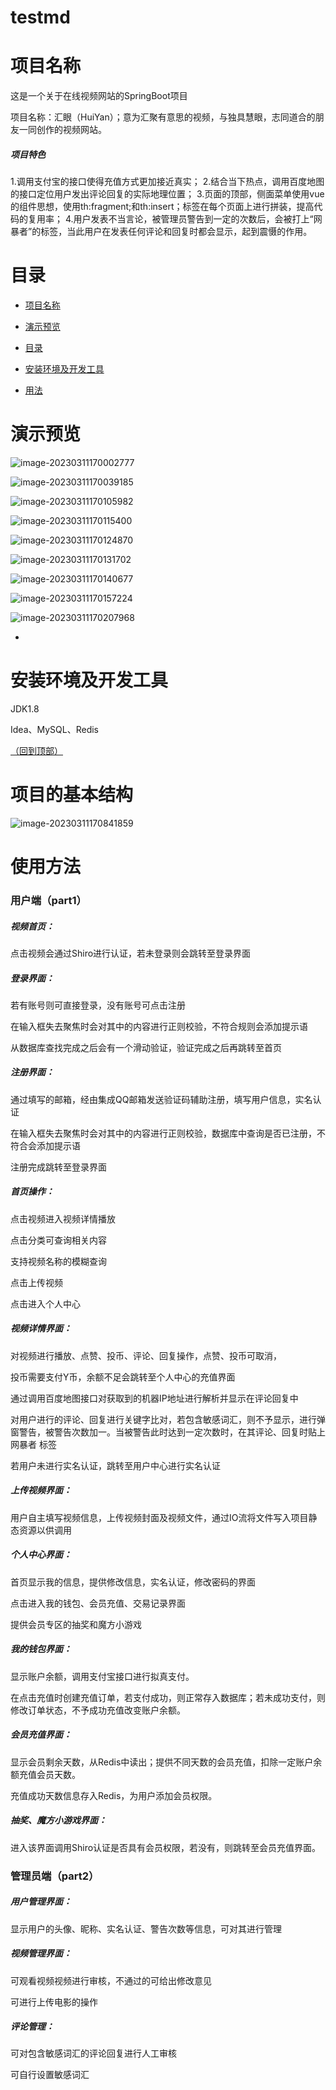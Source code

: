 # testmd
# 项目名称

这是一个关于在线视频网站的SpringBoot项目

项目名称：汇眼（HuiYan）；意为汇聚有意思的视频，与独具慧眼，志同道合的朋友一同创作的视频网站。

##### 项目特色
1.调用支付宝的接口使得充值方式更加接近真实；
2.结合当下热点，调用百度地图的接口定位用户发出评论回复的实际地理位置；
3.页面的顶部，侧面菜单使用vue的组件思想，使用th:fragment;和th:insert；标签在每个页面上进行拼装，提高代码的复用率；
4.用户发表不当言论，被管理员警告到一定的次数后，会被打上“网暴者”的标签，当此用户在发表任何评论和回复时都会显示，起到震慑的作用。


# 目录

- [项目名称](https://github.com/navendu-pottekkat/awesome-readme/blob/master/README-template.md#project-title)

- [演示预览](https://github.com/navendu-pottekkat/awesome-readme/blob/master/README-template.md#demo-preview)

- [目录](https://github.com/navendu-pottekkat/awesome-readme/blob/master/README-template.md#table-of-contents)

- [安装环境及开发工具](https://github.com/navendu-pottekkat/awesome-readme/blob/master/README-template.md#installation)

- [用法](https://github.com/navendu-pottekkat/awesome-readme/blob/master/README-template.md#usage)

  

# 演示预览

![image-20230311170002777](C:\Users\Moki\AppData\Roaming\Typora\typora-user-images\image-20230311170002777.png)



![image-20230311170039185](C:\Users\Moki\AppData\Roaming\Typora\typora-user-images\image-20230311170039185.png)



![image-20230311170105982](C:\Users\Moki\AppData\Roaming\Typora\typora-user-images\image-20230311170105982.png)

![image-20230311170115400](C:\Users\Moki\AppData\Roaming\Typora\typora-user-images\image-20230311170115400.png)

![image-20230311170124870](C:\Users\Moki\AppData\Roaming\Typora\typora-user-images\image-20230311170124870.png)

![image-20230311170131702](C:\Users\Moki\AppData\Roaming\Typora\typora-user-images\image-20230311170131702.png)

![image-20230311170140677](C:\Users\Moki\AppData\Roaming\Typora\typora-user-images\image-20230311170140677.png)

![image-20230311170157224](C:\Users\Moki\AppData\Roaming\Typora\typora-user-images\image-20230311170157224.png)

![image-20230311170207968](C:\Users\Moki\AppData\Roaming\Typora\typora-user-images\image-20230311170207968.png)



- 

# 安装环境及开发工具

JDK1.8

Idea、MySQL、Redis

[（回到顶部）](https://github.com/navendu-pottekkat/awesome-readme/blob/master/README-template.md#table-of-contents)



# 项目的基本结构

![image-20230311170841859](C:\Users\Moki\AppData\Roaming\Typora\typora-user-images\image-20230311170841859.png)

# 使用方法

### 用户端（part1）

##### 视频首页：

点击视频会通过Shiro进行认证，若未登录则会跳转至登录界面



##### 登录界面：

若有账号则可直接登录，没有账号可点击注册

在输入框失去聚焦时会对其中的内容进行正则校验，不符合规则会添加提示语

从数据库查找完成之后会有一个滑动验证，验证完成之后再跳转至首页



##### 注册界面：

通过填写的邮箱，经由集成QQ邮箱发送验证码辅助注册，填写用户信息，实名认证

在输入框失去聚焦时会对其中的内容进行正则校验，数据库中查询是否已注册，不符合会添加提示语

注册完成跳转至登录界面



##### 首页操作：

点击视频进入视频详情播放

点击分类可查询相关内容

支持视频名称的模糊查询

点击上传视频

点击进入个人中心



##### 视频详情界面：

对视频进行播放、点赞、投币、评论、回复操作，点赞、投币可取消，

投币需要支付Y币，余额不足会跳转至个人中心的充值界面

通过调用百度地图接口对获取到的机器IP地址进行解析并显示在评论回复中

对用户进行的评论、回复进行关键字比对，若包含敏感词汇，则不予显示，进行弹窗警告，被警告次数加一。当被警告此时达到一定次数时，在其评论、回复时贴上 网暴者 标签

若用户未进行实名认证，跳转至用户中心进行实名认证



##### 上传视频界面：

用户自主填写视频信息，上传视频封面及视频文件，通过IO流将文件写入项目静态资源以供调用



##### 个人中心界面：

首页显示我的信息，提供修改信息，实名认证，修改密码的界面

点击进入我的钱包、会员充值、交易记录界面

提供会员专区的抽奖和魔方小游戏



##### 我的钱包界面：

显示账户余额，调用支付宝接口进行拟真支付。

在点击充值时创建充值订单，若支付成功，则正常存入数据库；若未成功支付，则修改订单状态，不予成功充值改变账户余额。



##### 会员充值界面：

显示会员剩余天数，从Redis中读出；提供不同天数的会员充值，扣除一定账户余额充值会员天数。

充值成功天数信息存入Redis，为用户添加会员权限。



##### 抽奖、魔方小游戏界面：

进入该界面调用Shiro认证是否具有会员权限，若没有，则跳转至会员充值界面。



### 管理员端（part2）

##### 用户管理界面：

显示用户的头像、昵称、实名认证、警告次数等信息，可对其进行管理



##### 视频管理界面：

可观看视频视频进行审核，不通过的可给出修改意见

可进行上传电影的操作



##### 评论管理：

可对包含敏感词汇的评论回复进行人工审核

可自行设置敏感词汇







